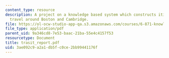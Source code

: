 ```yaml
---
content_type: resource
description: A project on a knowledge based system which constructs itineraries for
  travel around Boston and Cambridge.
file: https://ol-ocw-studio-app-qa.s3.amazonaws.com/courses/6-871-knowledge-based-applications-systems-spring-2005/3ae092c9a2a1db5fc0ce2bb99441176f_trasit_report.pdf
file_type: application/pdf
parent_uid: 9a346cd8-7e53-baac-21ba-55e4c4157f53
resourcetype: Document
title: trasit_report.pdf
uid: 3ae092c9-a2a1-db5f-c0ce-2bb99441176f
---
```

